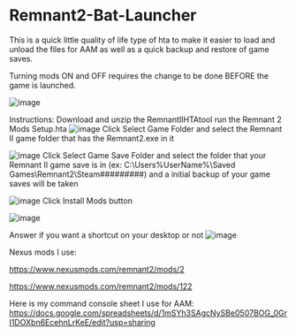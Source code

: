 # Remnant2-Bat-Launcher

This is a quick little quality of life type of hta to make it easier to load and unload the files for AAM as well as a quick backup and restore of game saves.

Turning mods ON and OFF requires the change to be done BEFORE the game is launched.

![image](https://github.com/user-attachments/assets/29ef6353-ad1b-47fa-89ba-da1bda993bc9)

Instructions:
Download and unzip the RemnantIIHTAtool
run the Remnant 2 Mods Setup.hta
![image](https://github.com/user-attachments/assets/8f2c8784-2db3-4863-b307-a762b737d006)
Click Select Game Folder and select the Remnant II game folder that has the Remnant2.exe in it

![image](https://github.com/user-attachments/assets/2ea07514-839f-4aa8-9efe-89b47a82b9f3)
Click Select Game Save Folder and select the folder that your Remnant II game save is in (ex: C:\Users\%UserName%\Saved Games\Remnant2\Steam\#########) and a initial backup of your game saves will be taken

![image](https://github.com/user-attachments/assets/50ad933e-6b53-431f-be9c-4fc9a635b4a5)
Click Install Mods button

![image](https://github.com/user-attachments/assets/e54518df-a934-4b45-a2b1-ad45b09f67fa)

Answer if you want a shortcut on your desktop or not
![image](https://github.com/user-attachments/assets/64ac5381-ea36-41c2-994f-71a69d35e04d)



Nexus mods I use:

https://www.nexusmods.com/remnant2/mods/2

https://www.nexusmods.com/remnant2/mods/122

Here is my command console sheet I use for AAM:
https://docs.google.com/spreadsheets/d/1mSYh3SAgcNySBe0507BOG_0GrI1DOXbn6EcehnLrKeE/edit?usp=sharing



